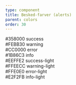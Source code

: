 ```yaml
---
type: component
title: Besked-farver (alerts)
parent: colors
order: 30
---
```


<div class="color-row-container">
  <div class="row color-row">
    <!-- color-success START -->
    <div class="col-md-3">
      <div class="color-container-large background-success"></div>
      <div class="color-text-container">
        <span class="code-color-hex">#358000</span>
        <span class="code-color-variable">success</span>
      </div>
    </div>
    <!-- color-success END -->
    <!-- color-warning START -->
    <div class="col-md-3">
      <div class="color-container-large background-warning"></div>
      <div class="color-text-container">
        <span class="code-color-hex">#FEBB30</span>
        <span class="code-color-variable">warning</span>
      </div>
    </div>
    <!-- color-warning END -->
    <!-- color-error START -->
    <div class="col-md-3">
      <div class="color-container-large background-error"></div>
      <div class="color-text-container">
        <span class="code-color-hex">#CC0000</span>
        <span class="code-color-variable">error</span>
      </div>
    </div>
    <!-- color-error END -->
    <!-- color-info START -->
    <div class="col-md-3">
      <div class="color-container-large background-info"></div>
      <div class="color-text-container">
        <span class="code-color-hex">#1B86C3</span>
        <span class="code-color-variable">info</span>
      </div>
    </div>
    <!-- color-info END -->
    <!-- color-success-light START -->
    <div class="col-md-3">
      <div class="color-container-large background-succes-light"></div>
      <div class="color-text-container">
        <span class="code-color-hex">#EEFFE2</span>
        <span class="code-color-variable">success-light</span>
      </div>
    </div>
    <!-- color-success-light END -->
    <!-- color-warning-light START -->
    <div class="col-md-3">
      <div class="color-container-large background-warning-light"></div>
      <div class="color-text-container">
        <span class="code-color-hex">#FFEECC</span>
        <span class="code-color-variable">warning-light</span>
      </div>
    </div>
    <!-- color-warning-light END -->
    <!-- color-error-light START -->
    <div class="col-md-3">
      <div class="color-container-large background-error-light"></div>
      <div class="color-text-container">
        <span class="code-color-hex">#FFE0E0</span>
        <span class="code-color-variable">error-light</span>
      </div>
    </div>
    <!-- color-error-light END -->
    <!-- color-info-light START -->
    <div class="col-md-3">
      <div class="color-container-large background-info-light"></div>
      <div class="color-text-container">
        <span class="code-color-hex">#E2F2FB</span>
        <span class="code-color-variable">info-light</span>
      </div>
    </div>
    <!-- color-info-light END -->
  </div>
</div>
